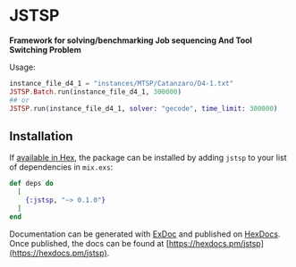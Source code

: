 # JSTSP

**Framework for solving/benchmarking Job sequencing And Tool Switching Problem**

Usage:
```elixir
instance_file_d4_1 = "instances/MTSP/Catanzaro/D4-1.txt"
JSTSP.Batch.run(instance_file_d4_1, 300000)  
## or
JSTSP.run(instance_file_d4_1, solver: "gecode", time_limit: 300000)  
```




## Installation

If [available in Hex](https://hex.pm/docs/publish), the package can be installed
by adding `jstsp` to your list of dependencies in `mix.exs`:

```elixir
def deps do
  [
    {:jstsp, "~> 0.1.0"}
  ]
end
```

Documentation can be generated with [ExDoc](https://github.com/elixir-lang/ex_doc)
and published on [HexDocs](https://hexdocs.pm). Once published, the docs can
be found at [https://hexdocs.pm/jstsp](https://hexdocs.pm/jstsp).

